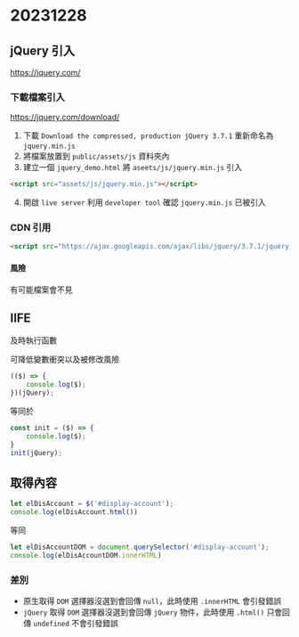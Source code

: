 # 20231228

## jQuery 引入

https://jquery.com/

### 下載檔案引入

https://jquery.com/download/

1. 下載 `Download the compressed, production jQuery 3.7.1` 重新命名為 `jquery.min.js`
2. 將檔案放置到 `public/assets/js` 資料夾內
3. 建立一個 `jquery_demo.html` 將 `aseets/js/jquery.min.js` 引入

```html
<script src="assets/js/jquery.min.js"></script>
```

4. 開啟 `live server` 利用 `developer tool` 確認 `jquery.min.js` 已被引入


### CDN 引用

```html
<script src="https://ajax.googleapis.com/ajax/libs/jquery/3.7.1/jquery.min.js"></script>
```

#### 風險

有可能檔案會不見

## IIFE

及時執行函數

可降低變數衝突以及被修改風險

```js
(($) => {
    console.log($);
})(jQuery);
```

等同於

```js
const init = ($) => {
    console.log($);
}
init(jQuery);
```

## 取得內容

```js
let elDisAccount = $('#display-account');
console.log(elDisAccount.html())
```

等同

```js
let elDisAccountDOM = document.querySelector('#display-account');
console.log(elDisAccountDOM.innerHTML)
```

### 差別

- 原生取得 `DOM` 選擇器沒選到會回傳 `null`，此時使用 `.innerHTML` 會引發錯誤
- `jQuery` 取得 `DOM` 選擇器沒選到會回傳 `jQuery` 物件，此時使用 `.html()` 只會回傳 `undefined` 不會引發錯誤